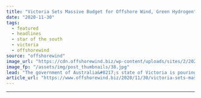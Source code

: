 ```yaml
---
title: "Victoria Sets Massive Budget for Offshore Wind, Green Hydrogen"
date: "2020-11-30"
tags: 
  - featured
  - headlines
  - star of the south
  - victoria
  - offshorewind
source: "offshorewind"
image_url: "https://cdn.offshorewind.biz/wp-content/uploads/sites/2/2020/11/30101003/Star-of-the-South.jpg"
image_fp: "/assets/img/post_thumbnails/38.jpg"
lead: "The government of Australia&#8217;s state of Victoria is pouring the first AUD 108 million"
article_url: "https://www.offshorewind.biz/2020/11/30/victoria-sets-massive-budget-for-offshore-wind-green-hydrogen/"
---
```


---
